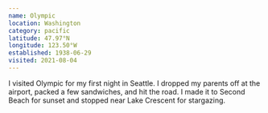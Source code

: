 ```yaml
---
name: Olympic
location: Washington
category: pacific
latitude: 47.97°N
longitude: 123.50°W
established: 1938-06-29
visited: 2021-08-04
---
```


I visited Olympic for my first night in Seattle. I dropped my parents off at the airport, packed a few sandwiches, and hit the road. I made it to Second Beach for sunset and stopped near Lake Crescent for stargazing.
